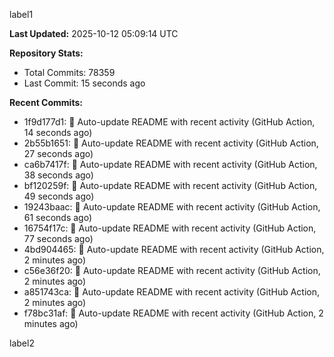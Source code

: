 
label1 
<!-- ACTIVITY_START -->
**Last Updated:** 2025-10-12 05:09:14 UTC

**Repository Stats:**
- Total Commits: 78359
- Last Commit: 15 seconds ago

**Recent Commits:**
- 1f9d177d1: 🤖 Auto-update README with recent activity (GitHub Action, 14 seconds ago)
- 2b55b1651: 🤖 Auto-update README with recent activity (GitHub Action, 27 seconds ago)
- ca6b7417f: 🤖 Auto-update README with recent activity (GitHub Action, 38 seconds ago)
- bf120259f: 🤖 Auto-update README with recent activity (GitHub Action, 49 seconds ago)
- 19243baac: 🤖 Auto-update README with recent activity (GitHub Action, 61 seconds ago)
- 16754f17c: 🤖 Auto-update README with recent activity (GitHub Action, 77 seconds ago)
- 4bd904465: 🤖 Auto-update README with recent activity (GitHub Action, 2 minutes ago)
- c56e36f20: 🤖 Auto-update README with recent activity (GitHub Action, 2 minutes ago)
- a851743ca: 🤖 Auto-update README with recent activity (GitHub Action, 2 minutes ago)
- f78bc31af: 🤖 Auto-update README with recent activity (GitHub Action, 2 minutes ago)
<!-- ACTIVITY_END -->

label2
